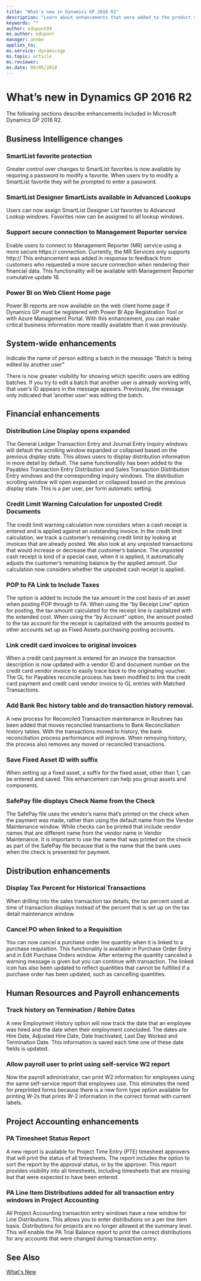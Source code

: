 ```yaml
---
title: "What's new in Dynamics GP 2016 R2"
description: "Learn about enhancements that were added to the product since the release of Microsoft Dynamics GP 2016 R2. "
keywords: ""
author: edupont04
ms.author: edupont
manager: annbe
applies_to: 
ms.service: dynamicsgp
ms.topic: article
ms.reviewer: 
ms.date: 09/05/2018
---
```


# What’s new in Dynamics GP 2016 R2

The following sections describe enhancements included in Microsoft Dynamics GP 2016 R2.

## Business Intelligence changes 

### SmartList favorite protection

Greater control over changes to SmartList favorites is now available by requiring a password to modify a favorite. When users try to modify a SmartList favorite they will be prompted to enter a password.

### SmartList Designer SmartLists available in Advanced Lookups

Users can now assign SmartList Designer List favorites to Advanced Lookup windows. Favorites now can be assigned to all lookup windows.

### Support secure connection to Management Reporter service

Enable users to connect to Management Reporter (MR) service using a more secure https:// connection. Currently, the MR Services only supports http:// This enhancement was added in response to feedback from customers who requested a more secure connection when rendering their financial data. This functionality will be available with Management Reporter cumulative update 16.

### Power BI on Web Client Home page

Power BI reports are now available on the web client home page if Dynamics GP must be registered with Power BI App Registration Tool or with Azure Management Portal. With this enhancement, you can make critical business information more readily available than it was previously.

## System-wide enhancements

Indicate the name of person editing a batch in the message "Batch is being edited by another user"

There is now greater visibility for showing which specific users are editing batches. If you try to edit a batch that another user is already working with, that user’s ID appears in the message appears. Previously, the message only indicated that ‘another user’ was editing the batch.

## Financial enhancements

### Distribution Line Display opens expanded

The General Ledger Transaction Entry and Journal Entry Inquiry windows will default the scrolling window expanded or collapsed based on the previous display state. This allows users to display distribution information in more detail by default. The same functionality has been added to the Payables Transaction Entry Distribution and Sales Transaction Distribution Entry windows and the corresponding inquiry windows. The distribution scrolling window will open expanded or collapsed based on the previous display state. This is a per user, per form automatic setting.

### Credit Limit Warning Calculation for unposted Credit Documents

The credit limit warning calculation now considers when a cash receipt is entered and is applied against an outstanding invoice. In the credit limit calculation, we track a customer’s remaining credit limit by looking at invoices that are already posted. We also look at any unposted transactions that would increase or decrease that customer’s balance. The unposted cash receipt is kind of a special case, when it is applied, it automatically adjusts the customer’s remaining balance by the applied amount. Our calculation now considers whether the unposted cash receipt is applied.

### POP to FA Link to Include Taxes

The option is added to include the tax amount in the cost basis of an asset when posting POP through to FA. When using the “by Receipt Line” option for posting, the tax amount calculated for the receipt line is capitalized with the extended cost. When using the “by Account” option, the amount posted to the tax account for the receipt is capitalized with the amounts posted to other accounts set up as Fixed Assets purchasing posting accounts.

### Link credit card invoices to original invoices

When a credit card payment is entered for an invoice the transaction description is now updated with a vendor ID and document number on the credit card vendor invoice to easily trace back to the originating voucher. The GL for Payables reconcile process has been modified to link the credit card payment and credit card vendor invoice to GL entries with Matched Transactions.

### Add Bank Rec history table and do transaction history removal.

A new process for Reconciled Transaction maintenance in Routines has been added that moves reconciled transactions to Bank Reconciliation history tables. With the transactions moved to history, the bank reconciliation process performance will improve. When removing history, the process also removes any moved or reconciled transactions.

### Save Fixed Asset ID with suffix

When setting up a fixed asset, a suffix for the fixed asset, other than 1, can be entered and saved. This enhancement can help you group assets and components.

### SafePay file displays Check Name from the Check

The SafePay file uses the vendor’s name that’s printed on the check when the payment was made, rather than using the default name from the Vendor Maintenance window. While checks can be printed that include vendor names that are different name from the vendor name in Vendor Maintenance. It is important to use the name that was printed on the check as part of the SafePay file because that is the name that the bank uses when the check is presented for payment.

## Distribution enhancements

### Display Tax Percent for Historical Transactions

When drilling into the sales transaction tax details, the tax percent used at time of transaction displays instead of the percent that is set up on the tax detail maintenance window.

### Cancel PO when linked to a Requisition

You can now cancel a purchase order line quantity when it is linked to a purchase requisition. This functionality is available in Purchase Order Entry and in Edit Purchase Orders window. After entering the quantity canceled a warning message is given but you can continue with transaction. The linked icon has also been updated to reflect quantities that cannot be fulfilled if a purchase order has been updated, such as cancelling quantities.

## Human Resources and Payroll enhancements

### Track history on Termination / Rehire Dates

A new Employment History option will now track the date that an employee was hired and the date when their employment concluded. The dates are Hire Date, Adjusted Hire Date, Date Inactivated, Last Day Worked and Termination Date. This information is saved each time one of these date fields is updated.

### Allow payroll user to print using self-service W2 report 

Now the payroll administrator, can print W2 information for employees using the same self-service report that employees use. This eliminates the need for preprinted forms because there is a new form type option available for printing W-2s that prints W-2 information in the correct format with current labels.

## Project Accounting enhancements 

### PA Timesheet Status Report

A new report is available for Project Time Entry (PTE) timesheet approvers that will print the status of all timesheets. The report includes the option to sort the report by the approval status, or by the approver. This report provides visibility into all timesheets, including timesheets that are missing but that were expected to have been entered.

### PA Line Item Distributions added for all transaction entry windows in Project Accounting 

All Project Accounting transaction entry windows have a new window for Line Distributions. This allows you to enter distributions on a per line item basis. Distributions for projects are no longer allowed at the summary level. This will enable the PA Trial Balance report to print the correct distributions for any accounts that were changed during transaction entry.

## See Also

[What's New](introduction.md)  
